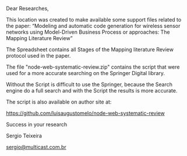 Dear Researches,

This location was created to make available some support files related to the paper:
“Modeling and automatic code generation for wireless sensor networks using Model-Driven Business Process or approaches: The Mapping Literature Review”

The Spreadsheet contains all Stages of the Mapping literature Review protocol used in the paper.

The file "node-web-systematic-review.zip" contains the script that were used for a more accurate searching on the Springer Digital library.

Without the Script is difficult to use the Springer, because the Search engine do a full search and with the Script the results is more accurate.

The script is also available on author site at: 

https://github.com/luisaugustomelo/node-web-systematic-review

Success in your research

Sergio Teixeira

sergio@multicast.com.br

